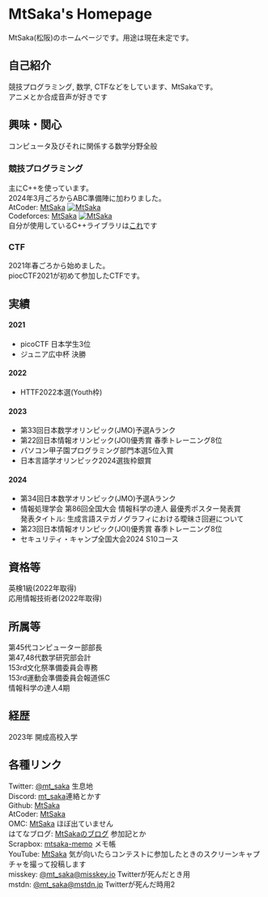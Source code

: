# MtSaka's Homepage

MtSaka(松阪)のホームページです。用途は現在未定です。

## 自己紹介

競技プログラミング, 数学, CTFなどをしています、MtSakaです。<br>
アニメとか合成音声が好きです<br>

## 興味・関心

コンピュータ及びそれに関係する数学分野全般<br>

### 競技プログラミング

主にC++を使っています。<br>
2024年3月ごろからABC準備陣に加わりました。<br>
AtCoder: [MtSaka](https://atcoder.jp/users/MtSaka) [![MtSaka](https://img.shields.io/endpoint?url=https%3A%2F%2Fatcoder-badges.now.sh%2Fapi%2Fatcoder%2Fjson%2FMtSaka)](https://atcoder.jp/users/MtSaka)<br>
Codeforces: [MtSaka](https://codeforces.com/profile/MtSaka) [![MtSaka](https://img.shields.io/endpoint?url=https%3A%2F%2Fatcoder-badges.now.sh%2Fapi%2Fcodeforces%2Fjson%2FMtSaka)](https://codeforces.com/profile/MtSaka)<br>
自分が使用しているC++ライブラリは[これ](https://mtsaka.github.io/library/)です<br>


### CTF

2021年春ごろから始めました。<br>
piocCTF2021が初めて参加したCTFです。<br>

## 実績

#### 2021
- picoCTF 日本学生3位<br>
- ジュニア広中杯 決勝<br>
  
#### 2022
- HTTF2022本選(Youth枠)<br>

#### 2023
- 第33回日本数学オリンピック(JMO)予選Aランク<br>
- 第22回日本情報オリンピック(JOI)優秀賞 春季トレーニング8位<br>
- パソコン甲子園プログラミング部門本選5位入賞<br>
- 日本言語学オリンピック2024選抜枠銀賞<br>

#### 2024
- 第34回日本数学オリンピック(JMO)予選Aランク<br>
- 情報処理学会 第86回全国大会 情報科学の達人 最優秀ポスター発表賞<br>
  発表タイトル: 生成言語ステガノグラフィにおける曖昧さ回避について<br>
- 第23回日本情報オリンピック(JOI)優秀賞 春季トレーニング8位<br>
- セキュリティ・キャンプ全国大会2024 S10コース<br>


## 資格等
英検1級(2022年取得)<br>
応用情報技術者(2022年取得)<br>

## 所属等
第45代コンピューター部部長<br>
第47,48代数学研究部会計<br>
153rd文化祭準備委員会専務<br>
153rd運動会準備委員会報道係C<br>
情報科学の達人4期<br>

## 経歴
2023年 開成高校入学<br>

## 各種リンク

Twitter: [@mt_saka](https://twitter.com/mt_saka) 生息地<br>
Discord: [mt_saka](https://discordapp.com/users/785139839551930368)連絡とかす<br>
Github: [MtSaka](https://github.com/MtSaka) <br>
AtCoder: [MtSaka](https://atcoder.jp/users/MtSaka) <br>
OMC: [MtSaka](https://onlinemathcontest.com/users/MtSaka) ほぼ出ていません<br>
はてなブログ: [MtSakaのブログ](https://mt-saka.hatenablog.com/) 参加記とか<br>
Scrapbox: [mtsaka-memo](https://scrapbox.io/mtsaka-memo/) メモ帳<br>
YouTube: [MtSaka](https://www.youtube.com/@mt_saka) 気が向いたらコンテストに参加したときのスクリーンキャプチャを撮って投稿します<br>
misskey: [@mt_saka@misskey.io](https://misskey.io/@mt_saka) Twitterが死んだとき用<br>
mstdn: [@mt_saka@mstdn.jp](https://mstdn.jp/web/@mt_saka) Twitterが死んだ時用2<br>